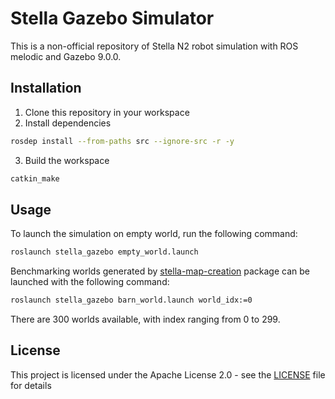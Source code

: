 # Stella Gazebo Simulator

This is a non-official repository of Stella N2 robot simulation with ROS melodic and Gazebo 9.0.0.

## Installation

1. Clone this repository in your workspace
2. Install dependencies
```bash
rosdep install --from-paths src --ignore-src -r -y
```
3. Build the workspace
```bash
catkin_make
```

## Usage

To launch the simulation on empty world, run the following command:
```bash
roslaunch stella_gazebo empty_world.launch
```

Benchmarking worlds generated by [stella-map-creation](https://github.com/damanikjosh/stella-map-creation) package can be launched with the following command:
```bash
roslaunch stella_gazebo barn_world.launch world_idx:=0
```
There are 300 worlds available, with index ranging from 0 to 299.

## License

This project is licensed under the Apache License 2.0 - see the [LICENSE](LICENSE) file for details
